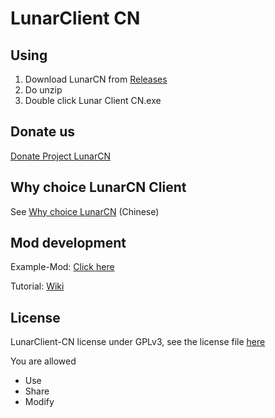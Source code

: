 # LunarClient CN

## Using

1. Download LunarCN from [Releases](https://github.com/CubeWhyMC/LunarClient-CN/releases)
2. Do unzip
3. Double click Lunar Client CN.exe

## Donate us

[Donate Project LunarCN](https://lunarclient.top/donate)

## Why choice LunarCN Client

See [Why choice LunarCN](help/why-lunarcn.md) (Chinese)

## Mod development

Example-Mod: [Click here](https://github.com/CubeWhyMC/LunarMod-Example)

Tutorial: [Wiki](https://github.com/CubeWhyMC/LunarClient-CN/wiki/LunarCN-mod-development)

## License

LunarClient-CN license under GPLv3, see the license file [here](LICENSE)

You are allowed

- Use
- Share
- Modify